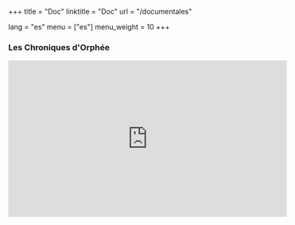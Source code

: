 +++
title = "Doc"
linktitle = "Doc"
url = "/documentales"

lang = "es"
menu = ["es"]
menu_weight = 10
+++

### Les Chroniques d'Orphée
<iframe width="560" height="315" src="https://www.youtube.com/embed/FF4B90WXw2E" frameborder="0" allowfullscreen></iframe>
